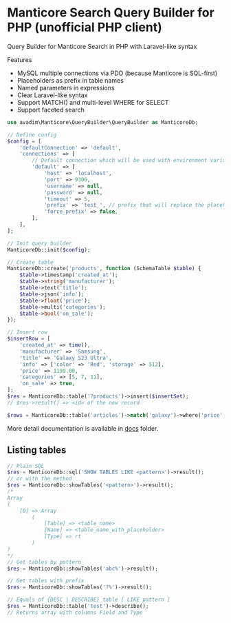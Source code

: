 # Manticore Search Query Builder for PHP (unofficial PHP client)

Query Builder for Manticore Search in PHP with Laravel-like syntax

Features
* MySQL multiple connections via PDO (because Manticore is SQL-first)
* Placeholders as prefix in table names
* Named parameters in expressions
* Clear Laravel-like syntax
* Support MATCH() and multi-level WHERE for SELECT
* Support faceted search

```php
use avadim\Manticore\QueryBuilder\QueryBuilder as ManticoreDb;

// Define config
$config = [
    'defaultConnection' => 'default',
    'connections' => [
        // Default connection which will be used with environment variables
        'default' => [
            'host' => 'localhost',
            'port' => 9306,
            'username' => null,
            'password' => null,
            'timeout' => 5,
            'prefix' => 'test_', // prefix that will replace the placeholder "?<table_name>"
            'force_prefix' => false,
        ],
    ],
];

// Init query builder
ManticoreDb::init($config);

// Create table
ManticoreDb::create('products', function (SchemaTable $table) {
    $table->timestamp('created_at');
    $table->string('manufacturer'); 
    $table->text('title'); 
    $table->json('info'); 
    $table->float('price'); 
    $table->multi('categories'); 
    $table->bool('on_sale'); 
});

// Insert row
$insertRow = [
    'created_at' => time(),
    'manufacturer' => 'Samsung',
    'title' => 'Galaxy S23 Ultra',
    'info' => ['color' => 'Red', 'storage' => 512],
    'price' => 1199.00,
    'categories' => [5, 7, 11],
    'on_sale' => true,
];
$res = ManticoreDb::table('?products')->insert($insertSet);
// $res->result() => <id> of the new record

$rows = ManticoreDb::table('articles')->match('galaxy')->where('price', '>', 1100)->get();
```

More detail documentation is available in [docs](/docs/README.md) folder.

## Listing tables
```php
// Plain SQL
$res = ManticoreDb::sql('SHOW TABLES LIKE <pattern>')->result();
// or with the method
$res = ManticoreDb::showTables('<pattern>')->result();
/*
Array
(
    [0] => Array
        (
            [Table] => <table_name>
            [Name] => <table_name_with_placeholder>
            [Type] => rt
        )
)
*/
// Get tables by pattern
$res = ManticoreDb::showTables('abc%')->result();

// Get tables with prefix
$res = ManticoreDb::showTables('?%')->result();

// Equals of {DESC | DESCRIBE} table [ LIKE pattern ]
$res = ManticoreDb::table('test')->describe();
// Returns array with columns Field and Type

```

